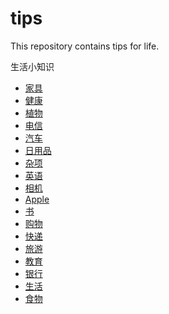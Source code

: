 # tips
This repository contains tips for life.

生活小知识

* [家具](furniture/README.md)
* [健康](health/README.md)
* [植物](plants/README.md)
* [电信](telecom/README.md)
* [汽车](car/README.md)
* [日用品](daily-necessities/README.md)
* [杂项](misc/README.md)
* [英语](english/README.md)
* [相机](camera/README.md)
* [Apple](apple/README.md)
* [书](books/README.md)
* [购物](buy/README.md)
* [快递](express/README.md)
* [旅游](travel/README.md)
* [教育](education/README.md)
* [银行](bank/README.md)
* [生活](life/README.md)
* [食物](food/README.md)
